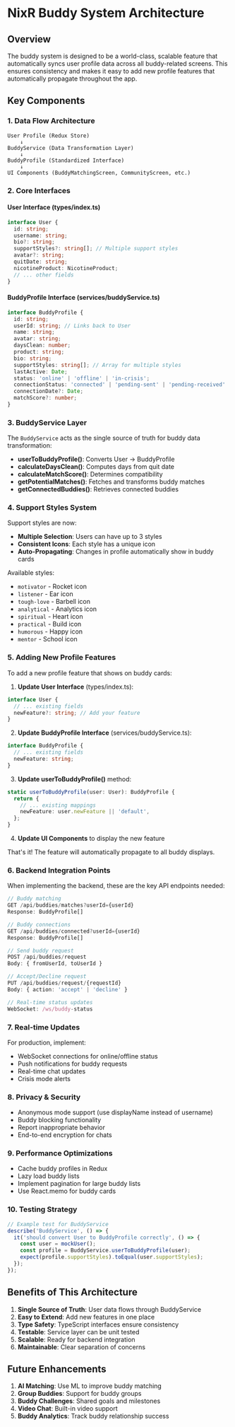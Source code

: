 # NixR Buddy System Architecture

## Overview
The buddy system is designed to be a world-class, scalable feature that automatically syncs user profile data across all buddy-related screens. This ensures consistency and makes it easy to add new profile features that automatically propagate throughout the app.

## Key Components

### 1. Data Flow Architecture

```
User Profile (Redux Store)
    ↓
BuddyService (Data Transformation Layer)
    ↓
BuddyProfile (Standardized Interface)
    ↓
UI Components (BuddyMatchingScreen, CommunityScreen, etc.)
```

### 2. Core Interfaces

#### User Interface (types/index.ts)
```typescript
interface User {
  id: string;
  username: string;
  bio?: string;
  supportStyles?: string[]; // Multiple support styles
  avatar?: string;
  quitDate: string;
  nicotineProduct: NicotineProduct;
  // ... other fields
}
```

#### BuddyProfile Interface (services/buddyService.ts)
```typescript
interface BuddyProfile {
  id: string;
  userId: string; // Links back to User
  name: string;
  avatar: string;
  daysClean: number;
  product: string;
  bio: string;
  supportStyles: string[]; // Array for multiple styles
  lastActive: Date;
  status: 'online' | 'offline' | 'in-crisis';
  connectionStatus: 'connected' | 'pending-sent' | 'pending-received' | 'not-connected';
  connectionDate?: Date;
  matchScore?: number;
}
```

### 3. BuddyService Layer

The `BuddyService` acts as the single source of truth for buddy data transformation:

- **userToBuddyProfile()**: Converts User → BuddyProfile
- **calculateDaysClean()**: Computes days from quit date
- **calculateMatchScore()**: Determines compatibility
- **getPotentialMatches()**: Fetches and transforms buddy matches
- **getConnectedBuddies()**: Retrieves connected buddies

### 4. Support Styles System

Support styles are now:
- **Multiple Selection**: Users can have up to 3 styles
- **Consistent Icons**: Each style has a unique icon
- **Auto-Propagating**: Changes in profile automatically show in buddy cards

Available styles:
- `motivator` - Rocket icon
- `listener` - Ear icon  
- `tough-love` - Barbell icon
- `analytical` - Analytics icon
- `spiritual` - Heart icon
- `practical` - Build icon
- `humorous` - Happy icon
- `mentor` - School icon

### 5. Adding New Profile Features

To add a new profile feature that shows on buddy cards:

1. **Update User Interface** (types/index.ts):
```typescript
interface User {
  // ... existing fields
  newFeature?: string; // Add your feature
}
```

2. **Update BuddyProfile Interface** (services/buddyService.ts):
```typescript
interface BuddyProfile {
  // ... existing fields
  newFeature: string;
}
```

3. **Update userToBuddyProfile()** method:
```typescript
static userToBuddyProfile(user: User): BuddyProfile {
  return {
    // ... existing mappings
    newFeature: user.newFeature || 'default',
  };
}
```

4. **Update UI Components** to display the new feature

That's it! The feature will automatically propagate to all buddy displays.

### 6. Backend Integration Points

When implementing the backend, these are the key API endpoints needed:

```typescript
// Buddy matching
GET /api/buddies/matches?userId={userId}
Response: BuddyProfile[]

// Buddy connections
GET /api/buddies/connected?userId={userId}
Response: BuddyProfile[]

// Send buddy request
POST /api/buddies/request
Body: { fromUserId, toUserId }

// Accept/Decline request
PUT /api/buddies/request/{requestId}
Body: { action: 'accept' | 'decline' }

// Real-time status updates
WebSocket: /ws/buddy-status
```

### 7. Real-time Updates

For production, implement:
- WebSocket connections for online/offline status
- Push notifications for buddy requests
- Real-time chat updates
- Crisis mode alerts

### 8. Privacy & Security

- Anonymous mode support (use displayName instead of username)
- Buddy blocking functionality
- Report inappropriate behavior
- End-to-end encryption for chats

### 9. Performance Optimizations

- Cache buddy profiles in Redux
- Lazy load buddy lists
- Implement pagination for large buddy lists
- Use React.memo for buddy cards

### 10. Testing Strategy

```typescript
// Example test for BuddyService
describe('BuddyService', () => {
  it('should convert User to BuddyProfile correctly', () => {
    const user = mockUser();
    const profile = BuddyService.userToBuddyProfile(user);
    expect(profile.supportStyles).toEqual(user.supportStyles);
  });
});
```

## Benefits of This Architecture

1. **Single Source of Truth**: User data flows through BuddyService
2. **Easy to Extend**: Add new features in one place
3. **Type Safety**: TypeScript interfaces ensure consistency
4. **Testable**: Service layer can be unit tested
5. **Scalable**: Ready for backend integration
6. **Maintainable**: Clear separation of concerns

## Future Enhancements

1. **AI Matching**: Use ML to improve buddy matching
2. **Group Buddies**: Support for buddy groups
3. **Buddy Challenges**: Shared goals and milestones
4. **Video Chat**: Built-in video support
5. **Buddy Analytics**: Track buddy relationship success 